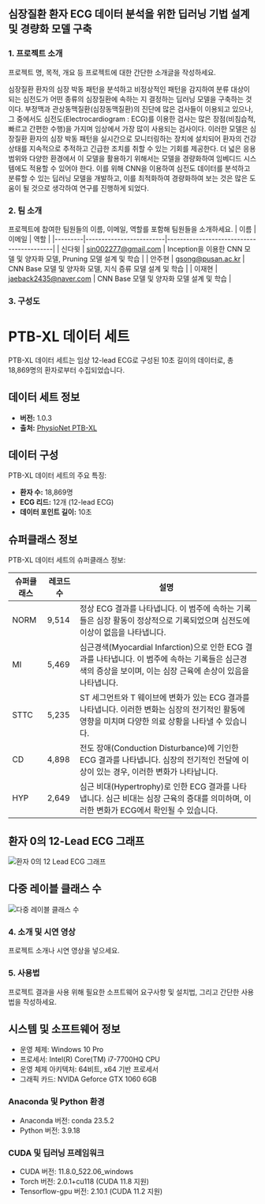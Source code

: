 <h2>심장질환 환자 ECG 데이터 분석을 위한 딥러닝 기법 설계 및 경량화 모델 구축</h2>

### 1. 프로젝트 소개
프로젝트 명, 목적, 개요 등 프로젝트에 대한 간단한 소개글을 작성하세요.

심장질환 환자의 심장 박동 패턴을 분석하고 비정상적인 패턴을 감지하여 분류 대상이 되는 심전도가 어떤 종류의 심장질환에 속하는 지 결정하는 딥러닝 모델을 구축하는 것이다. 부정맥과 관상동맥질환(심장동맥질환)의 진단에 많은 검사들이 이용되고 있으나, 그 중에서도 심전도(Electrocardiogram : ECG)를 이용한 검사는 많은 장점(비침습적, 빠르고 간편한 수행)을 가지며 임상에서 가장 많이 사용되는 검사이다. 이러한 모델은 심장질환 환자의 심장 박동 패턴을 실시간으로 모니터링하는 장치에 설치되어 환자의 건강 상태를 지속적으로 추적하고 긴급한 조치를 취할 수 있는 기회를 제공한다.
 더 넓은 응용 범위와 다양한 환경에서 이 모델을 활용하기 위해서는 모델을 경량화하여 임베디드 시스템에도 적용할 수 있어야 한다. 이를 위해  CNN을 이용하여 심전도 데이터를 분석하고 분류할 수 있는 딥러닝 모델을 개발하고, 이를 최적화하여 경량화하여 보는 것은 많은 도움이 될 것으로 생각하여 연구를 진행하게 되었다.

### 2. 팀 소개

프로젝트에 참여한 팀원들의 이름, 이메일, 역할를 포함해 팀원들을 소개하세요.
| 이름     | 이메일                  | 역할                                       |
|---------|-------------------------|------------------------------------------|
| 신다윗   | sin002277@gmail.com     | Inception을 이용한 CNN 모델 및 양자화 모델, Pruning 모델 설계 및 학습 |
| 안주현   | gsong@pusan.ac.kr       | CNN Base 모델 및 양자화 모델, 지식 증류 모델 설계 및 학습       |
| 이재현   | jaeback2435@naver.com   | CNN Base 모델 및 양자화 모델 설계 및 학습             |


### 3. 구성도

# PTB-XL 데이터 세트

PTB-XL 데이터 세트는 임상 12-lead ECG로 구성된 10초 길이의 데이터로, 총 18,869명의 환자로부터 수집되었습니다.

## 데이터 세트 정보

- **버전:** 1.0.3
- **출처:** [PhysioNet PTB-XL](https://physionet.org/content/ptb-xl/1.0.3/)

## 데이터 구성

PTB-XL 데이터 세트의 주요 특징:

- **환자 수:** 18,869명
- **ECG 리드:** 12개 (12-lead ECG)
- **데이터 포인트 길이:** 10초

## 슈퍼클래스 정보

PTB-XL 데이터 세트의 슈퍼클래스 정보:

| 슈퍼클래스 | 레코드 수 | 설명                    |
| ----------- | ---------- | ------------------------ |
| NORM        | 9,514      | 정상 ECG 결과를 나타냅니다. 이 범주에 속하는 기록들은 심장 활동이 정상적으로 기록되었으며 심전도에 이상이 없음을 나타냅니다. |
| MI          | 5,469      | 심근경색(Myocardial Infarction)으로 인한 ECG 결과를 나타냅니다. 이 범주에 속하는 기록들은 심근경색의 증상을 보이며, 이는 심장 근육에 손상이 있음을 나타냅니다. |
| STTC        | 5,235      | ST 세그먼트와 T 웨이브에 변화가 있는 ECG 결과를 나타냅니다. 이러한 변화는 심장의 전기적인 활동에 영향을 미치며 다양한 의료 상황을 나타낼 수 있습니다. |
| CD          | 4,898      | 전도 장애(Conduction Disturbance)에 기인한 ECG 결과를 나타냅니다. 심장의 전기적인 전달에 이상이 있는 경우, 이러한 변화가 나타납니다. |
| HYP         | 2,649      | 심근 비대(Hypertrophy)로 인한 ECG 결과를 나타냅니다. 심근 비대는 심장 근육의 증대를 의미하며, 이러한 변화가 ECG에서 확인될 수 있습니다. |

## 환자 0의 12-Lead ECG 그래프

![환자 0의 12 Lead ECG 그래프](https://user-images.githubusercontent.com/49470426/277953392-337808e7-7c51-4fa6-b661-31ed4ec2146e.png)

## 다중 레이블 클래스 수

![다중 레이블 클래스 수](https://user-images.githubusercontent.com/49470426/277953543-4a9b9190-04af-48d9-94a7-290d97e0651d.png)

### 4. 소개 및 시연 영상

프로젝트 소개나 시연 영상을 넣으세요.

### 5. 사용법

프로젝트 결과을 사용 위해 필요한 소프트웨어 요구사항 및 설치법, 그리고 간단한 사용법을 작성하세요.

## 시스템 및 소프트웨어 정보

- 운영 체제: Windows 10 Pro
- 프로세서: Intel(R) Core(TM) i7-7700HQ CPU
- 운영 체제 아키텍처: 64비트, x64 기반 프로세서
- 그래픽 카드: NVIDA Geforce GTX 1060 6GB

### Anaconda 및 Python 환경

- Anaconda 버전: conda 23.5.2
- Python 버전: 3.9.18

### CUDA 및 딥러닝 프레임워크

- CUDA 버전: 11.8.0_522.06_windows
- Torch 버전: 2.0.1+cu118 (CUDA 11.8 지원)
- Tensorflow-gpu 버전: 2.10.1 (CUDA 11.2 지원)

